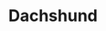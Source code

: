 ---
title: Dachshund
crosslinks:
- aww
- mlem
- Blep
- citrusdogs
- Dachsund
- dogpictures
- sploot
- crochet
- OldManDog
- me_irl
- hammockcamping
- whatintarnation
- confusing_perspective
- wholesomememes
- toofers
- BeforeNAfterAdoption
- Roadcam
- AnimalsBeingHilarious
- Dogtraining
---